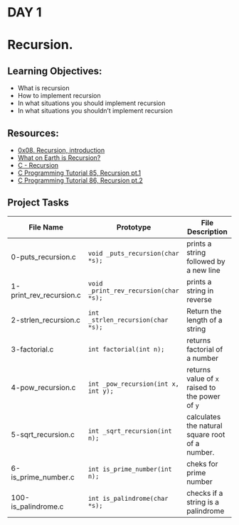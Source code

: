 # DAY 1

# Recursion.

## Learning Objectives:
- What is recursion
- How to implement recursion
- In what situations you should implement recursion
- In what situations you shouldn’t implement recursion

## Resources:
* [0x08. Recursion, introduction](https://intranet.alxswe.com/rltoken/dzZB83Hm3lO7dScjhebAxw)
* [What on Earth is Recursion?](https://www.youtube.com/watch?v=Mv9NEXX1VHc)
* [C - Recursion](https://www.tutorialspoint.com/cprogramming/c_recursion.htm)
* [C Programming Tutorial 85, Recursion pt.1](https://www.youtube.com/watch?v=XGxbXMP6k8k)
* [C Programming Tutorial 86, Recursion pt.2](https://www.youtube.com/watch?v=7XiIS6HobNs)

## Project Tasks

| File Name | Prototype | File Description|
|---|---|---|
| 0-puts_recursion.c | `void _puts_recursion(char *s);` | prints a string followed by a new line|
| 1-print_rev_recursion.c | `void _print_rev_recursion(char *s);` | prints a string in reverse|
| 2-strlen_recursion.c | `int _strlen_recursion(char *s);` | Return the length of a string|
| 3-factorial.c | `int factorial(int n);` | returns factorial of a number|
| 4-pow_recursion.c | `int _pow_recursion(int x, int y);` | returns value of `x` raised to the power of `y`|
| 5-sqrt_recursion.c | `int _sqrt_recursion(int n);` | calculates the natural square root of a number.|
| 6-is_prime_number.c | `int is_prime_number(int n);` | cheks for prime number|
| 100-is_palindrome.c | `int is_palindrome(char *s);` | checks if a string is a palindrome |

